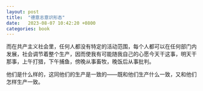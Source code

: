 ```yaml
---
layout: post
title:  "德意志意识形态"
date:   2023-08-07 10:42:20 +0800
categories: book
---
```


而在共产主义社会里，任何人都没有特定的活动范围，每个人都可以在任何部门内发展，社会调节着整个生产，因而使我有可能随我自己的心愿今天干这事，明天干那事，上午打猎，下午捕鱼，傍晚从事畜牧，晚饭后从事批判。  
  
他们是什么样的，这同他们的生产是一致的——既和他们生产什么一致，又和他们怎样生产一致。
